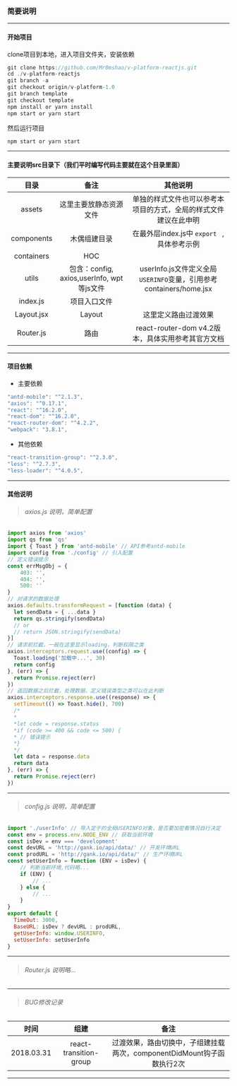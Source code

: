 
### 简要说明
------

#### 开始项目

clone项目到本地，进入项目文件夹，安装依赖

```javascript
git clone https://github.com/Mr0mshao/v-platform-reactjs.git
cd ./v-platform-reactjs
git branch -a
git checkout origin/v-platform-1.0
git branch template
git checkout template
npm install or yarn install
npm start or yarn start
```
然后运行项目

```bash
npm start or yarn start
```

------

#### 主要说明src目录下（我们平时编写代码主要就在这个目录里面）
|目录|备注|其他说明|
|:-------:|:-------------:| :----------:|
|assets|这里主要放静态资源文件|单独的样式文件也可以参考本项目的方式，全局的样式文件建议在此申明|
|components|木偶组建目录|在最外层index.js中	`export ` ,具体参考示例|
|containers|HOC||
|utils|包含：config, axios,userInfo, wpt等js文件|userInfo.js文件定义全局`USERINFO`变量，引用参考containers/home.jsx|
|index.js|项目入口文件||
|Layout.jsx|Layout|这里定义路由过渡效果|
|Router.js|路由|react-router-dom v4.2版本，具体实用参考其官方文档|

-----

#### 项目依赖

* 主要依赖

```javascript
"antd-mobile": "^2.1.3",
"axios": "^0.17.1",
"react": "^16.2.0",
"react-dom": "^16.2.0",
"react-router-dom": "^4.2.2",
"webpack": "3.8.1",
```
* 其他依赖

```javascript
"react-transition-group": "^2.3.0",
"less": "^2.7.3",
"less-loader": "^4.0.5",
```

-----
#### 其他说明
> ###### axios.js 说明，简单配置
> 
```javascript
import axios from 'axios'
import qs from 'qs'
import { Toast } from 'antd-mobile' // API参考antd-mobile
import config from './config' // 引入配置
// 定义错误提示
const errMsgObj = {
	403: '',
	404: '',
	500: ''
}
// 对请求的数据处理
axios.defaults.transformRequest = [function (data) {
  let sendData = { ...data }
  return qs.stringify(sendData)
  // or
  // return JSON.stringify(sendData)
}]
// 请求前拦截，一般在这里显示loading，判断权限之类
axios.interceptors.request.use((config) => {
  Toast.loading('加载中...', 30)
  return config
}, (err) => {
  return Promise.reject(err)
})
// 返回数据之后拦截，处理数据，定义错误类型之类可以在此判断
axios.interceptors.response.use((response) => {
  setTimeout(() => Toast.hide(), 700)
  /*
  *
  *let code = response.status
  *if (code >= 400 && code <= 500) {
  *	// 错误提示
  *}
  */
  let data = response.data
  return data
}, (err) => {
  return Promise.reject(err)
})
```

----

> ###### config.js 说明，简单配置
> 
```javascript
import './userInfo' // 导入定于的全局USERINFO对象，是否要加密看情况自行决定
const env = process.env.NODE_ENV // 获取当前环境
const isDev = env === 'development'
const devURL = 'http://gank.io/api/data/' // 开发环境URL
const prodURL = 'http://gank.io/api/data/' // 生产环境URL
const setUserInfo = function (ENV = isDev) {
	// 判断当前环境,代码略...
	if (ENV) {
		// ...
	} else {
		// ...
	}
}
export default {
  TimeOut: 3000, 
  BaseURL: isDev ? devURL : prodURL,
  getUserInfo: window.USERINFO,
  setUserInfo: setUserInfo
}
```

----

> ###### Router.js 说明略...

----


> ###### BUG修改记录

|时间|组建|备注|
|:-------:|:-------------:| :----------:|
|2018.03.31|react-transition-group|过渡效果，路由切换中，子组建挂载两次，componentDidMount钩子函数执行2次|



------








